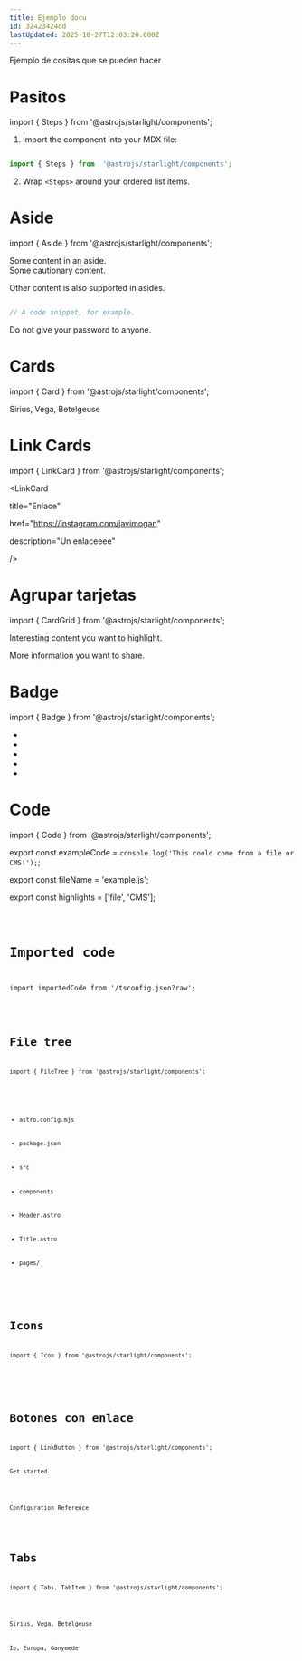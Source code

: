 ```yaml
---
title: Ejemplo docu
id: 32423424dd
lastUpdated: 2025-10-27T12:03:20.000Z
---
```


  

Ejemplo de cositas que se pueden hacer

  

# Pasitos

  

import { Steps } from  '@astrojs/starlight/components';

  

<Steps>

  

1. Import the component into your MDX file:

  

```js

import { Steps } from  '@astrojs/starlight/components';

```

  

2. Wrap `<Steps>` around your ordered list items.

  

</Steps>

  

# Aside

  

import { Aside } from  '@astrojs/starlight/components';

  

<Aside>Some content in an aside.</Aside>

  

<Aside type="caution">Some cautionary content.</Aside>

  

<Aside type="tip">

  

Other content is also supported in asides.

  

```js

// A code snippet, for example.

```

  

</Aside>

  

<Aside type="danger">Do not give your password to anyone.</Aside>

  

# Cards

  

import { Card } from  '@astrojs/starlight/components';

  

<Card title="Stars"  icon="star">

Sirius, Vega, Betelgeuse

</Card>

  

# Link Cards

  

import { LinkCard } from  '@astrojs/starlight/components';

  

<LinkCard

title="Enlace"

href="https://instagram.com/javimogan"

description="Un enlaceeee"

  

/>

  

# Agrupar tarjetas

  

import { CardGrid } from  '@astrojs/starlight/components';

  

<CardGrid>

<Card title="Check this out"  icon="open-book">

Interesting content you want to highlight.

</Card>

<Card title="Other feature"  icon="information">

More information you want to share.

</Card>

</CardGrid>

  

# Badge

  

import { Badge } from  '@astrojs/starlight/components';

  

- <Badge text="Note"  variant="note"  />

- <Badge text="Success"  variant="success"  />

- <Badge text="Tip"  variant="tip"  />

- <Badge text="Caution"  variant="caution"  />

- <Badge text="Danger"  variant="danger"  />

  
  

# Code

  

import { Code } from  '@astrojs/starlight/components';

  

export  const exampleCode = `console.log('This could come from a file or CMS!');`;

export  const fileName = 'example.js';

export  const highlights = ['file', 'CMS'];

  

<Code code={exampleCode}  lang="js"  title={fileName}  mark={highlights}  />

  

# Imported code

  

import importedCode from  '/tsconfig.json?raw';

  

<Code code={importedCode}  lang="json"  title="tsconfig.json"  />

  
  

# File tree

  

import { FileTree } from  '@astrojs/starlight/components';

  

<FileTree>

  

- astro.config.mjs

- package.json

- src

- components

- Header.astro

- Title.astro

- pages/

  

</FileTree>

  

# Icons

  

import { Icon } from  '@astrojs/starlight/components';

  

<Icon name="star"  color="goldenrod"  size="2rem"  />

<Icon name="rocket"  color="var(--sl-color-text-accent)"  />

  

# Botones con enlace

  

import { LinkButton } from  '@astrojs/starlight/components';

  

<LinkButton href="/getting-started/">Get started</LinkButton>

<LinkButton href="/reference/configuration/"  variant="secondary">

Configuration Reference

</LinkButton>

  

# Tabs

  

import { Tabs, TabItem } from  '@astrojs/starlight/components';

  

<Tabs>

<TabItem label="Stars">Sirius, Vega, Betelgeuse</TabItem>

<TabItem label="Moons">Io, Europa, Ganymede</TabItem>

</Tabs>
<!--stackedit_data:
eyJoaXN0b3J5IjpbNTE2OTkzMTc5XX0=
-->
